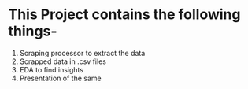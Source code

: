 # This Project contains the following things- 
1. Scraping processor to extract the data
2. Scrapped data in .csv files
3. EDA to find insights
4. Presentation of the same
